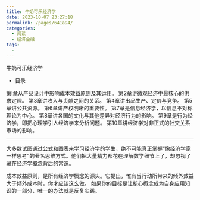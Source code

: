 ```yaml
---
title: 牛奶可乐经济学
date: 2023-10-07 23:27:18
permalink: /pages/641a94/
categories:
  - 阅读
  - 经济金融
tags:
  - 
---
```

牛奶可乐经济学

- 目录


第l章从产品设计中影响成本效益原则及其运用。
第2章讲微观经济中最核心的供求定理。
第3章讲收入与贞献之间的关系。
第4章讲出品生产、定价与竞争。
第5章讲公共资源。
第6章讲产权明晰的重要性。
第7章是信息经济学，以信息不对称理论为中心。
第8章讲各国的文化与其他差异对经济行为的影响。
第9章是行为经济学，即把心理学引人经济学来分析问题。
第10章讲经济学对非正式的社交关系市场的影响。

* * *

大多数试图通过公式和图表来学习经济学的学生，绝不可能真正掌握“像经济学家一样思考”的著名思维方式。他们把大量精力都花在理解数学细节上了，却忽视了藏在经济学概念背后的常识。

成本效益原则，是所有经济学概念的源头。它提出，惟有当行动所带来的倾外效益大于倾外成本时，你才应该这么做。
如果你的目标是让核心概念成为自身应用知识的一部分，唯一的办法就是反复实践。